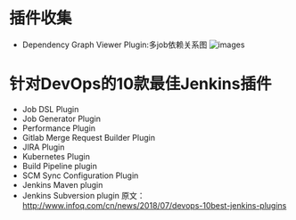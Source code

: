# 插件收集
- Dependency Graph Viewer Plugin:多job依赖关系图
![images](https://github.com/mds1455975151/tools/blob/master/jenkins/docs/images/01.png)

# 针对DevOps的10款最佳Jenkins插件
- Job DSL Plugin
- Job Generator Plugin
- Performance Plugin
- Gitlab Merge Request Builder Plugin
- JIRA Plugin
- Kubernetes Plugin
- Build Pipeline plugin
- SCM Sync Configuration Plugin
- Jenkins Maven plugin
- Jenkins Subversion plugin
原文：http://www.infoq.com/cn/news/2018/07/devops-10best-jenkins-plugins
